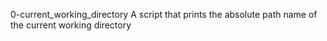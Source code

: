 0-current_working_directory
A script that prints the absolute path name of the current working directory
